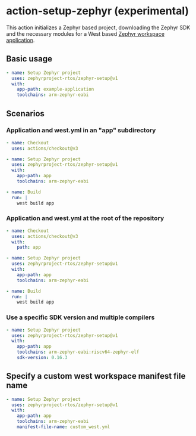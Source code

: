 # action-setup-zephyr (experimental)

This action initializes a Zephyr based project, downloading the Zephyr SDK and
the necessary modules for a West based [Zephyr workspace application][1].

## Basic usage

```yaml
- name: Setup Zephyr project
  uses: zephyrproject-rtos/zephyr-setup@v1
  with:
    app-path: example-application
    toolchains: arm-zephyr-eabi
```

## Scenarios

### Application and west.yml in an "app" subdirectory

```yaml
- name: Checkout
  uses: actions/checkout@v3

- name: Setup Zephyr project
  uses: zephyrproject-rtos/zephyr-setup@v1
  with:
    app-path: app
    toolchains: arm-zephyr-eabi

- name: Build
  run: |
    west build app
```

### Application and west.yml at the root of the repository

```yaml
- name: Checkout
  uses: actions/checkout@v3
  with:
    path: app

- name: Setup Zephyr project
  uses: zephyrproject-rtos/zephyr-setup@v1
  with:
    app-path: app
    toolchains: arm-zephyr-eabi

- name: Build
  run: |
    west build app
```

### Use a specific SDK version and multiple compilers

```yaml
- name: Setup Zephyr project
  uses: zephyrproject-rtos/zephyr-setup@v1
  with:
    app-path: app
    toolchains: arm-zephyr-eabi:riscv64-zephyr-elf
    sdk-version: 0.16.3
```

## Specify a custom west workspace manifest file name

```yaml
- name: Setup Zephyr project
  uses: zephyrproject-rtos/zephyr-setup@v1
  with:
    app-path: app
    toolchains: arm-zephyr-eabi
    manifest-file-name: custom_west.yml
```

[1]: https://docs.zephyrproject.org/latest/develop/application/index.html#zephyr-workspace-app
